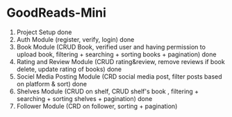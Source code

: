 # GoodReads-Mini

1. Project Setup done
2. Auth Module (register, verify, login) done
3. Book Module (CRUD Book, verified user and having permission to upload book, filtering + searching + sorting books + pagination) done
4. Rating and Review Module (CRUD rating&review, remove reviews if book delete, update rating of books) done
5. Sociel Media Posting Module (CRD social media post, filter posts based on platform & sort) done
6. Shelves Module (CRUD on shelf, CRUD shelf's book , filtering + searching + sorting shelves + pagination) done
7. Follower Module (CRD on follower, sorting + pagination)
